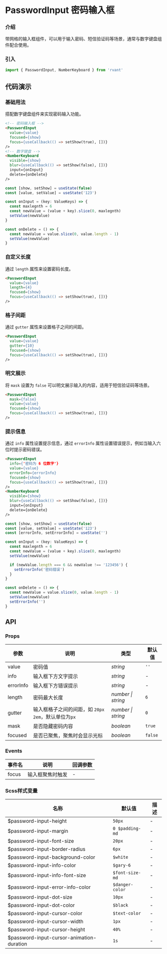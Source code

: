 # PasswordInput 密码输入框

### 介绍

带网格的输入框组件，可以用于输入密码、短信验证码等场景，通常与数字键盘组件配合使用。

### 引入

```js
import { PasswordInput, NumberKeyboard } from 'rvant'
```

## 代码演示

### 基础用法

搭配数字键盘组件来实现密码输入功能。

```html
<!-- 密码输入框 -->
<PasswordInput
  value={value}
  focused={show}
  focus={useCallback(() => setShow(true), [])}
/>
<!-- 数字键盘 -->
<NumberKeyboard
  visible={show}
  blur={useCallback(() => setShow(false), [])}
  input={onInput}
  delete={onDelete}
/>
```

```js
const [show, setShow] = useState(false)
const [value, setValue] = useState('123')

const onInput = (key: ValueKeys) => {
  const maxlegnth = 6
  const newValue = (value + key).slice(0, maxlegnth)
  setValue(newValue)
}

const onDelete = () => {
  const newValue = value.slice(0, value.length - 1)
  setValue(newValue)
}
```

### 自定义长度

通过 `length` 属性来设置密码长度。

```html
<PasswordInput
  value={value}
  length={4}
  focused={show}
  focus={useCallback(() => setShow(true), [])}
/>
```

### 格子间距

通过 `gutter` 属性来设置格子之间的间距。

```html
<PasswordInput
  value={value}
  gutter={10}
  focused={show}
  focus={useCallback(() => setShow(true), [])}
/>
```

### 明文展示

将 `mask` 设置为 `false` 可以明文展示输入的内容，适用于短信验证码等场景。

```html
<PasswordInput
  mask={false}
  value={value}
  focused={show}
  focus={useCallback(() => setShow(true), [])}
/>
```

### 提示信息

通过 `info` 属性设置提示信息，通过 `errorInfo` 属性设置错误提示，例如当输入六位时提示密码错误。

```html
<PasswordInput
  info={'密码为 6 位数字'}
  value={value}
  errorInfo={errorInfo}
  focused={show}
  focus={useCallback(() => setShow(true), [])}
/>
<NumberKeyboard
  visible={show}
  blur={useCallback(() => setShow(false), [])}
  input={onInput}
  delete={onDelete}
/>
```

```js
const [show, setShow] = useState(false)
const [value, setValue] = useState('123')
const [errorInfo, setErrorInfo] = useState('')

const onInput = (key: ValueKeys) => {
  const maxlegnth = 6
  const newValue = (value + key).slice(0, maxlegnth)
  setValue(newValue)

  if (newValue.length === 6 && newValue !== '123456') {
    setErrorInfo('密码错误')
  }
}

const onDelete = () => {
  const newValue = value.slice(0, value.length - 1)
  setValue(newValue)
  setErrorInfo('')
}
```

## API

### Props

| 参数 | 说明 | 类型 | 默认值 |
| --- | --- | --- | --- |
| value | 密码值 | _string_ | `''` |
| info | 输入框下方文字提示 | _string_ | - |
| errorInfo | 输入框下方错误提示 | _string_ | - |
| length | 密码最大长度 | _number \| string_ | `6` |
| gutter | 输入框格子之间的间距，如 `20px` `2em`，默认单位为`px` | _number \| string_ | `0` |
| mask | 是否隐藏密码内容 | _boolean_ | `true` |
| focused | 是否已聚焦，聚焦时会显示光标 | _boolean_ | `false` |

### Events

| 事件名 | 说明             | 回调参数 |
| ------ | ---------------- | -------- |
| focus  | 输入框聚焦时触发 | -        |

### Scss样式变量

| 名称                                      | 默认值          | 描述 |
| ----------------------------------------- | --------------- | ---- |
| $password-input-height                    | `50px`          | -    |
| $password-input-margin                    | `0 $padding-md` | -    |
| $password-input-font-size                 | `20px`          | -    |
| $password-input-border-radius             | `6px`           | -    |
| $password-input-background-color          | `$white`        | -    |
| $password-input-info-color                | `$gary-6`       | -    |
| $password-input-info-font-size            | `$font-size-md` | -    |
| $password-input-error-info-color          | `$danger-color` | -    |
| $password-input-dot-size                  | `10px`          | -    |
| $password-input-dot-color                 | `$black`        | -    |
| $password-input-cursor-color              | `$text-color`   | -    |
| $password-input-cursor-width              | `1px`           | -    |
| $password-input-cursor-height             | `40%`           | -    |
| $password-input-cursor-animation-duration | `1s`            | -    |
